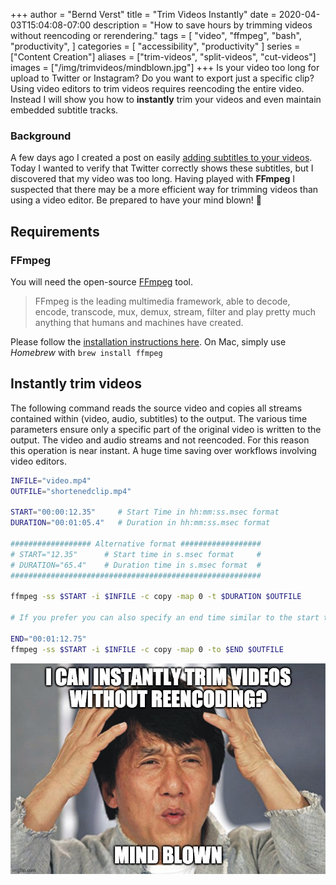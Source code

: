 +++
author = "Bernd Verst"
title = "Trim Videos Instantly"
date = 2020-04-03T15:04:08-07:00
description = "How to save hours by trimming videos without reencoding or rerendering."
tags = [
    "video",
    "ffmpeg",
    "bash",
    "productivity",
]
categories = [
    "accessibility",
    "productivity"
]
series = ["Content Creation"]
aliases = ["trim-videos", "split-videos", "cut-videos"]
images = ["/img/trimvideos/mindblown.jpg"]
+++
Is your video too long for upload to Twitter or Instagram? Do you want to export just a specific clip? Using video editors to trim videos requires reencoding the entire video. Instead I will show you how to **instantly** trim your videos and even maintain embedded subtitle tracks.
<!--more-->


### Background
A few days ago I created a post on easily [adding subtitles to your videos](https://bernd.dev/2020/04/adding-subtitles/). Today I wanted to verify that Twitter correctly shows these subtitles, but I discovered that my video was too long. Having played with **FFmpeg** I suspected that there may be a more efficient way for trimming videos than using a video editor. Be prepared to have your mind blown! 🤯

## Requirements

### FFmpeg

You will need the open-source [FFmpeg](https://www.ffmpeg.org/) tool.
> FFmpeg is the leading multimedia framework, able to decode, encode, transcode, mux, demux, stream, filter and play pretty much anything that humans and machines have created.

Please follow the [installation instructions here](http://ffmpeg.org/download.html).
On Mac, simply use *Homebrew* with `brew install ffmpeg`

## Instantly trim videos

The following command reads the source video and copies all streams contained within (video, audio, subtitles) to the output. The various time parameters ensure only a specific part of the original video is written to the output. The video and audio streams and not reencoded. For this reason this operation is near instant. A huge time saving over workflows involving video editors.

```bash
INFILE="video.mp4"
OUTFILE="shortenedclip.mp4"

START="00:00:12.35"     # Start Time in hh:mm:ss.msec format
DURATION="00:01:05.4"   # Duration in hh:mm:ss.msec format

################## Alternative format ##################
# START="12.35"      # Start time in s.msec format     #
# DURATION="65.4"    # Duration time in s.msec format  #
########################################################

ffmpeg -ss $START -i $INFILE -c copy -map 0 -t $DURATION $OUTFILE

# If you prefer you can also specify an end time similar to the start time

END="00:01:12.75"
ffmpeg -ss $START -i $INFILE -c copy -map 0 -to $END $OUTFILE

```

![mind blown](/img/trimvideo/mindblown.jpg)
